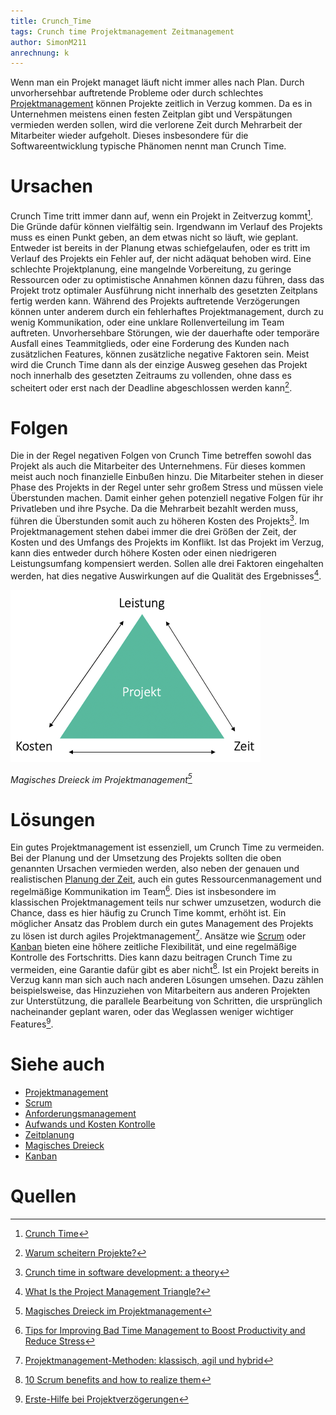 ```yaml
---
title: Crunch_Time
tags: Crunch time Projektmanagement Zeitmanagement
author: SimonM211
anrechnung: k
---
```


Wenn man ein Projekt managet läuft nicht immer alles nach Plan. Durch unvorhersehbar auftretende Probleme oder durch schlechtes [Projektmanagement](Projektmanagement.md) können Projekte zeitlich in Verzug kommen. Da es in Unternehmen meistens einen festen Zeitplan gibt und Verspätungen vermieden werden sollen, wird die verlorene Zeit durch Mehrarbeit der Mitarbeiter wieder aufgeholt. Dieses insbesondere für die Softwareentwicklung typische Phänomen nennt man Crunch Time.

# Ursachen

Crunch Time tritt immer dann auf, wenn ein Projekt in Zeitverzug kommt[^1]. Die Gründe dafür können vielfältig sein. Irgendwann im Verlauf des Projekts muss es einen Punkt geben, an dem etwas nicht so läuft, wie geplant. Entweder ist bereits in der Planung etwas schiefgelaufen, oder es tritt im Verlauf des Projekts ein Fehler auf, der nicht adäquat behoben wird. Eine schlechte Projektplanung, eine mangelnde Vorbereitung, zu geringe Ressourcen oder zu optimistische Annahmen können dazu führen, dass das Projekt trotz optimaler Ausführung nicht innerhalb des gesetzten Zeitplans fertig werden kann. Während des Projekts auftretende Verzögerungen können unter anderem durch ein fehlerhaftes Projektmanagement, durch zu wenig Kommunikation, oder eine unklare Rollenverteilung im Team auftreten. Unvorhersehbare Störungen, wie der dauerhafte oder temporäre Ausfall eines Teammitglieds, oder eine Forderung des Kunden nach zusätzlichen Features, können zusätzliche negative Faktoren sein. Meist wird die Crunch Time dann als der einzige Ausweg gesehen das Projekt noch innerhalb des gesetzten Zeitraums zu vollenden, ohne dass es scheitert oder erst nach der Deadline abgeschlossen werden kann[^2].

# Folgen

Die in der Regel negativen Folgen von Crunch Time betreffen sowohl das Projekt als auch die Mitarbeiter des Unternehmens. Für dieses kommen meist auch noch finanzielle Einbußen hinzu. Die Mitarbeiter stehen in dieser Phase des Projekts in der Regel unter sehr großem Stress und müssen viele Überstunden machen. Damit einher gehen potenziell negative Folgen für ihr Privatleben und ihre Psyche. Da die Mehrarbeit bezahlt werden muss, führen die Überstunden somit auch zu höheren Kosten des Projekts[^3]. Im Projektmanagement stehen dabei immer die drei Größen der Zeit, der Kosten und des Umfangs des Projekts im Konflikt. Ist das Projekt im Verzug, kann dies entweder durch höhere Kosten oder einen niedrigeren Leistungsumfang kompensiert werden. Sollen alle drei Faktoren eingehalten werden, hat dies negative Auswirkungen auf die Qualität des Ergebnisses[^4].

![Magisches Dreieck im Projektmanagement](Crunch_Time/Magisches-Dreieck-Mint.png)

*Magisches Dreieck im Projektmanagement[^5]*

# Lösungen

Ein gutes Projektmanagement ist essenziell, um Crunch Time zu vermeiden. Bei der Planung und der Umsetzung des Projekts sollten die oben genannten Ursachen vermieden werden, also neben der genauen und realistischen [Planung der Zeit](Zeitplanung.md), auch ein gutes Ressourcenmanagement und regelmäßige Kommunikation im Team[^6]. Dies ist insbesondere im klassischen Projektmanagement teils nur schwer umzusetzen, wodurch die Chance, dass es hier häufig zu Crunch Time kommt, erhöht ist. Ein möglicher Ansatz das Problem durch ein gutes Management des Projekts zu lösen ist durch agiles Projektmanagement[^7]. Ansätze wie [Scrum](SCRUM.md) oder [Kanban](Kanban.md) bieten eine höhere zeitliche Flexibilität, und eine regelmäßige Kontrolle des Fortschritts. Dies kann dazu beitragen Crunch Time zu vermeiden, eine Garantie dafür gibt es aber nicht[^8]. Ist ein Projekt bereits in Verzug kann man sich auch nach anderen Lösungen umsehen. Dazu zählen beispielsweise, das Hinzuziehen von Mitarbeitern aus anderen Projekten zur Unterstützung, die parallele Bearbeitung von Schritten, die ursprünglich nacheinander geplant waren, oder das Weglassen weniger wichtiger Features[^9].

# Siehe auch

* [Projektmanagement](Projektmanagement.md)
* [Scrum](SCRUM.md)
* [Anforderungsmanagement](Anforderungsmanagement.md)
* [Aufwands und Kosten Kontrolle](Aufwands_Kosten_Kontrolle.md)
* [Zeitplanung](Zeitplanung.md)
* [Magisches Dreieck](Magisches_Dreieck.md)
* [Kanban](Kanban.md)

# Quellen

[^1]: [Crunch Time](http://www.projectmanagementguide.org/project-management/crunch-time)
[^2]: [Warum scheitern Projekte?](https://pm-blog.com/2009/07/04/warum-scheitern-projekte/)
[^3]: [Crunch time in software development: a theory](https://elib.uni-stuttgart.de/bitstream/11682/11110/1/Master%20Thesis_Ruzica%20Jozin.pdf)
[^4]: [What Is the Project Management Triangle?](https://www.coursera.org/articles/project-management-triangle)
[^5]: [Magisches Dreieck im Projektmanagement](https://www.factro.de/blog/projekte-erfolgreich-managen/)
[^6]: [Tips for Improving Bad Time Management to Boost Productivity and Reduce Stress](https://www.freshbooks.com/hub/productivity/poor-time-management?fb_dnt=1)
[^7]: [Projektmanagement-Methoden: klassisch, agil und hybrid](https://www.materna.de/Microsite/Monitor/DE/2020-01/Management-und-Strategie/pm-methoden/pm-methoden_node.html;jsessionid=87298AEC46E44A72560858EBF7715CBD.delivery2-master)
[^8]: [10 Scrum benefits and how to realize them](https://searchsoftwarequality.techtarget.com/tip/10-Scrum-benefits-and-how-to-realize-them)
[^9]: [Erste-Hilfe bei Projektverzögerungen](https://www.zeitblueten.com/news/projektmanagement-verzoegerungen/)
